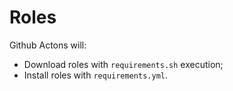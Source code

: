 # Roles

Github Actons will:

- Download roles with `requirements.sh` execution;
- Install roles with `requirements.yml`.
